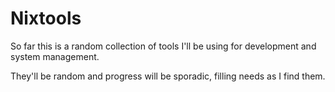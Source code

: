 # Nixtools

So far this is a random collection of tools I'll be using for development and system management.

They'll be random and progress will be sporadic, filling needs as I find them.

